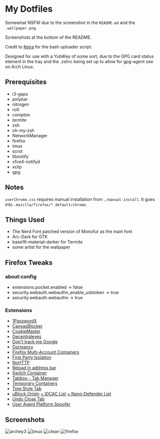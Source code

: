 # My Dotfiles
Somewhat NSFW due to the screenshot in the `README.md` and the `.wallpaper.png`.

Screenshots at the bottom of the README.

Credit to [Keira](https://github.com/unendingPattern) for the bash uploader script.

Designed for use with a YubiKey of some sort, due to the GPG card status element in the tray and the .zshrc being set up to allow for gpg-agent use on Arch Linux.
## Prerequisites
* i3-gaps
* polybar
* nitrogen
* rofi
* compton
* termite
* zsh
* oh-my-zsh
* NetworkManager
* firefox
* tmux
* scrot
* libnotify
* xfce4-notifyd
* xclip
* gpg
## Notes
`userChrome.css` requires manual installation from `./manual-install`. It goes into `.mozilla/firefox/*.default/chrome`.
## Things Used
* The Nerd Font patched version of Monofur as the main font
* Arc-Dark for GTK
* base16-material-darker for Termite
* some artist for the wallpaper
## Firefox Tweaks
### about:config
* extensions.pocket.enabled → false
* security.webauth.webauthn_enable_usbtoken → true
* security.webauth.webauthn → true
### Extensions
* [1PasswordX](https://addons.mozilla.org/en-US/firefox/addon/1password-x-password-manager/)
* [CanvasBlocker](https://addons.mozilla.org/en-US/firefox/addon/canvasblocker/)
* [CookieMaster](https://addons.mozilla.org/en-US/firefox/addon/cookiemaster/)
* [Decentraleyes](https://addons.mozilla.org/en-US/firefox/addon/decentraleyes/)
* [Don't track me Google](https://addons.mozilla.org/en-US/firefox/addon/dont-track-me-google1/)
* [Dormancy](https://addons.mozilla.org/en-US/firefox/addon/dormancy/)
* [Firefox Multi-Account Containers](https://addons.mozilla.org/en-US/firefox/addon/multi-account-containers/)
* [First Party Isolation](https://addons.mozilla.org/en-US/firefox/addon/first-party-isolation/)
* [NoHTTP](https://addons.mozilla.org/en-US/firefox/addon/nohttp/)
* [Reload in address bar](https://addons.mozilla.org/en-US/firefox/addon/reload-in-address-bar/)
* [Switch Container](https://addons.mozilla.org/en-US/firefox/addon/switch-container/)
* [Tabboo - Tab Manager](https://addons.mozilla.org/en-US/firefox/addon/tabboo-session-manager/)
* [Temporary Containers](https://addons.mozilla.org/en-US/firefox/addon/temporary-containers/)
* [Tree Style Tab](https://addons.mozilla.org/en-US/firefox/addon/tree-style-tab/)
* [uBlock Origin](https://addons.mozilla.org/en-US/firefox/addon/ublock-origin/) [+ IDCAC List](https://www.i-dont-care-about-cookies.eu/) [+ Nano-Defender List](https://jspenguin2017.github.io/uBlockProtector/#extra-installation-steps-for-ublock-origin)
* [Undo Close Tab](https://addons.mozilla.org/en-US/firefox/addon/undoclosetabbutton/)
* [User Agent Platform Spoofer](https://addons.mozilla.org/en-US/firefox/addon/user-agent-platform-spoofer/)
## Screenshots
![archey3](https://katsli.me/i/NGhqHsh4f4KFL7wJwviehATA2KHfBqBf.png)
![tmux](https://katsli.me/i/Ygmz5OHdjVxc0r2mnHF1jtWbXQfDuUJ4.png)
![clean](https://katsli.me/i/UNyI82NqMHDK87C9UdAMXfRGsYiIcsj7.png)
![firefox](https://katsli.me/i/QUhkKsOd7CyoFchQT0BDl2ehN2De2fy9.png)
